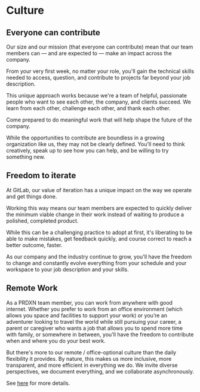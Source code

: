 # Culture

## Everyone can contribute
Our size and our mission (that everyone can contribute) mean that our team members can — and are expected to — make an impact across the company.

From your very first week, no matter your role, you'll gain the technical skills needed to access, question, and contribute to projects far beyond your job description.

This unique approach works because we're a team of helpful, passionate people who want to see each other, the company, and clients succeed. We learn from each other, challenge each other, and thank each other.

Come prepared to do meaningful work that will help shape the future of the company.

While the opportunities to contribute are boundless in a growing organization like us, they may not be clearly defined. You'll need to think creatively, speak up to see how you can help, and be willing to try something new.

## Freedom to iterate
At GitLab, our value of iteration has a unique impact on the way we operate and get things done.

Working this way means our team members are expected to quickly deliver the minimum viable change in their work instead of waiting to produce a polished, completed product.

While this can be a challenging practice to adopt at first, it's liberating to be able to make mistakes, get feedback quickly, and course correct to reach a better outcome, faster.

As our company and the industry continue to grow, you'll have the freedom to change and constantly evolve everything from your schedule and your workspace to your job description and your skills.

## Remote Work
As a PRDXN team member, you can work from anywhere with good internet. Whether you prefer to work from an office environment (which allows you space and facilities to support your work) or you’re an adventurer looking to travel the world while still pursuing your career, a parent or caregiver who wants a job that allows you to spend more time with family, or somewhere in between, you'll have the freedom to contribute when and where you do your best work.

But there's more to our remote / office-optional culture than the daily flexibility it provides. By nature, this makes us more inclusive, more transparent, and more efficient in everything we do. We invite diverse perspectives, we document everything, and we collaborate asynchronously.

See [here](https://github.com/prdxn-org/handbook/blob/master/remote.md) for more details.
